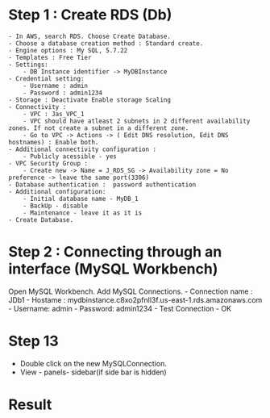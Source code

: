 # Step 1 : Create RDS (Db)
	- In AWS, search RDS. Choose Create Database.
	- Choose a database creation method : Standard create.
	- Engine options : My SQL, 5.7.22
	- Templates : Free Tier
	- Settings:
		- DB Instance identifier -> MyDBInstance
	- Credential setting:
		- Username : admin
		- Password : admin1234
	- Storage : Deactivate Enable storage Scaling
	- Connectivity :
		- VPC : Jas_VPC_1
		- VPC should have atleast 2 subnets in 2 different availability zones. If not create a subnet in a different zone.
		- Go to VPC -> Actions -> ( Edit DNS resolution, Edit DNS hostnames) : Enable both.
	- Additional connectivity configuration :
		- Publicly acessible - yes
	- VPC Security Group :
		- Create new -> Name = J_RDS_SG -> Availability zone = No preference -> leave the same port(3306)
	- Database authentication :  password authentication
	- Additional configuration:
		- Initial database name - MyDB_1
		- BackUp - disable
		- Maintenance - leave it as it is
	- Create Database.

# Step 2 : Connecting through an interface (MySQL Workbench)
Open MySQL Workbench. Add MySQL Connections.
	- Connection name : JDb1
	- Hostame : mydbinstance.c8xo2pfnll3f.us-east-1.rds.amazonaws.com
	- Username: admin
	- Password: admin1234
	- Test Connection - OK
# Step 13
  - Double click on the new MySQLConnection.
  - View - panels- sidebar(if side bar is hidden)
# Result
